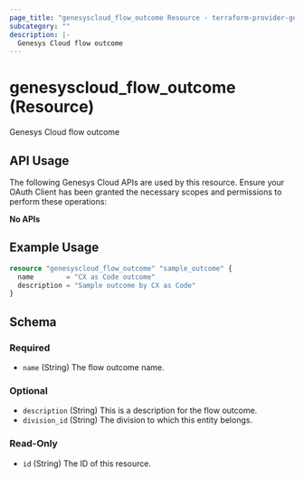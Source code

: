 ```yaml
---
page_title: "genesyscloud_flow_outcome Resource - terraform-provider-genesyscloud-jonesb"
subcategory: ""
description: |-
  Genesys Cloud flow outcome
---
```

# genesyscloud_flow_outcome (Resource)

Genesys Cloud flow outcome

## API Usage
The following Genesys Cloud APIs are used by this resource. Ensure your OAuth Client has been granted the necessary scopes and permissions to perform these operations:

**No APIs**

## Example Usage

```terraform
resource "genesyscloud_flow_outcome" "sample_outcome" {
  name        = "CX as Code outcome"
  description = "Sample outcome by CX as Code"
}
```

<!-- schema generated by tfplugindocs -->
## Schema

### Required

- `name` (String) The flow outcome name.

### Optional

- `description` (String) This is a description for the flow outcome.
- `division_id` (String) The division to which this entity belongs.

### Read-Only

- `id` (String) The ID of this resource.

